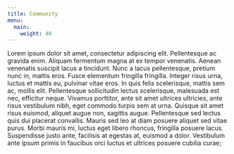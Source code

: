 ```yaml
---
title: Community
menu:
  main:
    weight: 40
---
```


<div class="col-12">
<div class="text-center">
Lorem ipsum dolor sit amet, consectetur adipiscing elit. Pellentesque ac gravida enim. Aliquam fermentum magna at ex tempor venenatis. Aenean venenatis suscipit lacus a tincidunt. Nunc a lacus pellentesque, pretium nunc in, mattis eros. Fusce elementum fringilla fringilla. Integer risus urna, luctus et mattis eu, pulvinar vitae eros. In quis felis scelerisque, mattis sem ac, mollis elit. Pellentesque sollicitudin lectus scelerisque, malesuada est nec, efficitur neque. Vivamus porttitor, ante sit amet ultrices ultricies, ante risus vestibulum nibh, eget commodo turpis sem at urna. Quisque sit amet risus euismod, aliquet augue non, sagittis augue. Pellentesque sed lectus quis dui placerat convallis. Mauris sed leo at diam posuere aliquet sed vitae purus. Morbi mauris mi, luctus eget libero rhoncus, fringilla posuere lacus. Suspendisse justo ante, facilisis at egestas at, euismod a dolor. Vestibulum ante ipsum primis in faucibus orci luctus et ultrices posuere cubilia curae;
<br/>
</div>
</div>